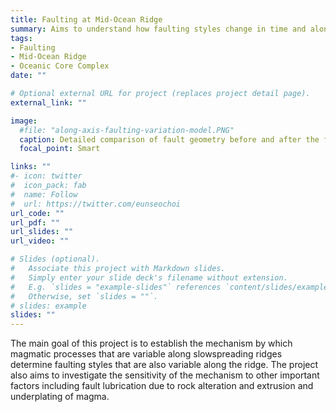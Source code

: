 ```yaml
---
title: Faulting at Mid-Ocean Ridge
summary: Aims to understand how faulting styles change in time and along mid-ocean ridge axis using numerical modeling. 
tags:
- Faulting
- Mid-Ocean Ridge
- Oceanic Core Complex
date: ""

# Optional external URL for project (replaces project detail page).
external_link: ""

image:
  #file: "along-axis-faulting-variation-model.PNG"
  caption: Detailed comparison of fault geometry before and after the formation of a higher angle normal fault at the magma-rich ("High M") end of a ridge segment while a large offset normal fault forming at the magma-poor ("Low M") end.
  focal_point: Smart

links: ""
#- icon: twitter
#  icon_pack: fab
#  name: Follow
#  url: https://twitter.com/eunseochoi
url_code: ""
url_pdf: ""
url_slides: ""
url_video: ""

# Slides (optional).
#   Associate this project with Markdown slides.
#   Simply enter your slide deck's filename without extension.
#   E.g. `slides = "example-slides"` references `content/slides/example-slides.md`.
#   Otherwise, set `slides = ""`.
# slides: example
slides: ""
---
```


The main goal of this project is to establish the mechanism by which magmatic processes that are variable along slowspreading
ridges determine faulting styles that are also variable along the ridge. The project also aims to investigate the
sensitivity of the mechanism to other important factors including fault lubrication due to rock alteration and extrusion and
underplating of magma.
